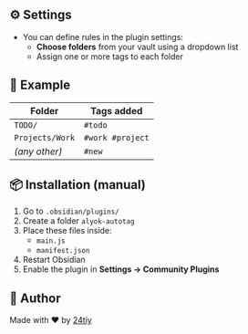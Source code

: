 
## ⚙️ Settings

- You can define rules in the plugin settings:
  - **Choose folders** from your vault using a dropdown list
  - Assign one or more tags to each folder

## 🧩 Example

| Folder          | Tags added       |
|-----------------|------------------|
| `TODO/`         | `#todo`          |
| `Projects/Work` | `#work #project` |
| *(any other)*   | `#new`           |

## 📦 Installation (manual)

1. Go to `.obsidian/plugins/`
2. Create a folder `alyok-autotag`
3. Place these files inside:
   - `main.js`
   - `manifest.json`
4. Restart Obsidian
5. Enable the plugin in **Settings → Community Plugins**

## 👤 Author

Made with ♥ by [24tiy](https://github.com/24tiy)
